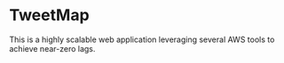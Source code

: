 # TweetMap
This is a highly scalable web application leveraging several AWS tools to achieve near-zero lags.
